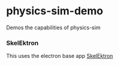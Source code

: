 # physics-sim-demo
Demos the capabilities of physics-sim

### SkelEktron
This uses the electron base app [SkelEktron](https://github.com/BZCoding/SkelEktron)